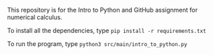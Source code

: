 This repository is for the Intro to Python and GitHub assignment for numerical calculus.

To install all the dependencies, type `pip install -r requirements.txt`

To run the program, type `python3 src/main/intro_to_python.py`
